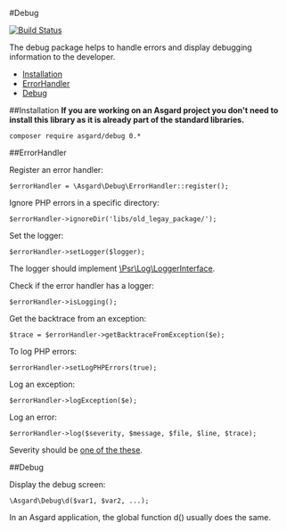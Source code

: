#Debug

[![Build Status](https://travis-ci.org/asgardphp/debug.svg?branch=master)](https://travis-ci.org/asgardphp/debug)

The debug package helps to handle errors and display debugging information to the developer.

- [Installation](#installation)
- [ErrorHandler](#errorhandler)
- [Debug](#debug)

<a name="installation"></a>
##Installation
**If you are working on an Asgard project you don't need to install this library as it is already part of the standard libraries.**

	composer require asgard/debug 0.*

<a name="errorhandler"></a>
##ErrorHandler

Register an error handler:

	$errorHandler = \Asgard\Debug\ErrorHandler::register();

Ignore PHP errors in a specific directory:

	$errorHandler->ignoreDir('libs/old_legay_package/');

Set the logger:

	$errorHandler->setLogger($logger);

The logger should implement [\Psr\Log\LoggerInterface](https://github.com/php-fig/log/blob/master/Psr/Log/LoggerInterface.php).

Check if the error handler has a logger:

	$errorHandler->isLogging();

Get the backtrace from an exception:

	$trace = $errorHandler->getBacktraceFromException($e);

To log PHP errors:

	$errorHandler->setLogPHPErrors(true);

Log an exception:

	$errorHandler->logException($e);

Log an error:

	$errorHandler->log($severity, $message, $file, $line, $trace);

Severity should be [one of the these](https://github.com/php-fig/log/blob/master/Psr/Log/LogLevel.php).

<a name="debug"></a>
##Debug

Display the debug screen:

	\Asgard\Debug\d($var1, $var2, ...);

In an Asgard application, the global function d() usually does the same.